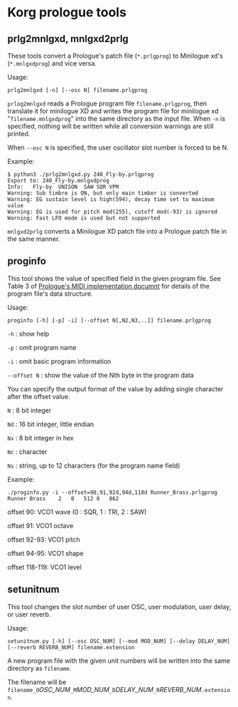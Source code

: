 # Korg prologue tools

## prlg2mnlgxd, mnlgxd2prlg

These tools convert a Prologue's patch file (`*.prlgprog`) to Minilogue xd's (`*.mnlgxdprog`) and vice versa.

Usage:

``
 prlg2mnlgxd [-n] [--osc N] filename.prlgprog
``
 
`prlog2mnlgxd` reads a Prologue program file `filename.prlgprog`, then translate it for minilogue XD and writes the program file for minilogue xd "`filename.mnlgxdprog`" into the same directory as the input file. When `-n` is specified, nothing will be written while all conversion warnings are still printed.

When `--osc N` is specified,  the user oscillator slot number is forced to be N.

Example:

```
$ python3 ./prlg2mnlgxd.py 240_Fly-by.prlgprog 
Export to: 240_Fly-by.mnlgxdprog
Info:	Fly-by	UNISON	SAW	SQR	VPM
Warning: Sub timbre is ON, but only main timber is converted
Warning: EG sustain level is high(594), decay time set to maximum value
Warning: EG is used for pitch mod(255), cutoff mod(-93) is ignored
Warning: Fast LFO mode is used but not supported
```

`mnlgxd2prlg` converts a Minilogue XD patch file into a Prologue patch file in the same manner.

## proginfo
This tool shows the value of specified field  in the given program file. See Table 3 of [Prologue's MIDI implementation documnt](https://www.korg.com/us/support/download/manual/0/778/4066/) for details of the program file's data structure.

Usage:

``
 proginfo [-h] [-p] -i] [--offset N[,N2,N3,..]] filename.prlgprog
``

`-h` : show help

`-p` : omit program name

`-i` : omit basic program information

`--offset N` : show the value of the Nth byte
in the program data

You can specify the output format of the value by adding single character after the offset value.

`N` : 8 bit integer

`Nd` : 16 bit integer, little endian

`Nx` : 8 bit integer in hex

`Nc` : character

`Ns` : string, up to 12 characters (for the program name field)

Example:

```
./proginfo.py -i --offset=90,91,92d,94d,118d Runner_Brass.prlgprog 
Runner Brass	2	0	512	0	862
```
offset 90: VCO1 wave (0 : SQR, 1 : TRI, 2 : SAW)

offset 91: VCO1 octave

offset 92-93: VCO1 pitch

offset 94-95: VCO1 shape

offset 118-119: VCO1 level

## setunitnum
This tool changes the slot number of user OSC, user modulation, user delay, or user reverb.

Usage:

``
setunitnum.py [-h] [--osc OSC_NUM] [--mod MOD_NUM] [--delay DELAY_NUM] [--reverb REVERB_NUM] filename.extension
``

A new program file with the given unit numbers will be written into the same directory as `filename`.

The filename will be `filename_O`*OSC_NUM*`_M`*MOD_NUM*`_D`*DELAY_NUM*`_R`*REVERB_NUM*`.extension`.
